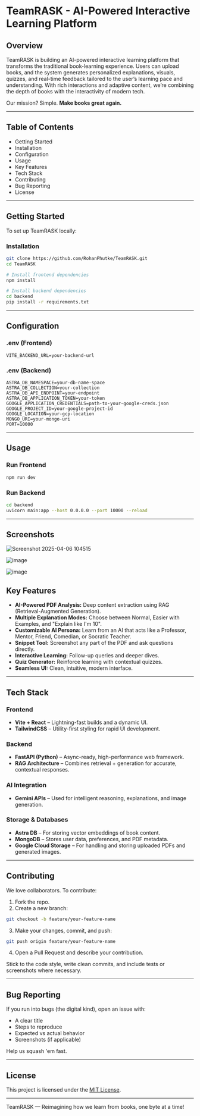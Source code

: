 # TeamRASK - AI-Powered Interactive Learning Platform

## Overview
TeamRASK is building an AI-powered interactive learning platform that transforms the traditional book-learning experience. Users can upload books, and the system generates personalized explanations, visuals, quizzes, and real-time feedback tailored to the user’s learning pace and understanding. With rich interactions and adaptive content, we’re combining the depth of books with the interactivity of modern tech.

Our mission? Simple. **Make books great again.**

---

## Table of Contents
- Getting Started
- Installation
- Configuration
- Usage
- Key Features
- Tech Stack
- Contributing
- Bug Reporting
- License

---

## Getting Started
To set up TeamRASK locally:

### Installation
```bash
git clone https://github.com/RohanPhutke/TeamRASK.git
cd TeamRASK

# Install frontend dependencies
npm install

# Install backend dependencies
cd backend
pip install -r requirements.txt
```

---

## Configuration

### .env (Frontend)
```
VITE_BACKEND_URL=your-backend-url
```

### .env (Backend)
```
ASTRA_DB_NAMESPACE=your-db-name-space
ASTRA_DB_COLLECTION=your-collection
ASTRA_DB_API_ENDPOINT=your-endpoint
ASTRA_DB_APPLICATION_TOKEN=your-token
GOOGLE_APPLICATION_CREDENTIALS=path-to-your-google-creds.json
GOOGLE_PROJECT_ID=your-google-project-id
GOOGLE_LOCATION=your-gcp-location
MONGO_URI=your-mongo-uri
PORT=10000
```

---

## Usage

### Run Frontend
```bash
npm run dev
```

### Run Backend
```bash
cd backend
uvicorn main:app --host 0.0.0.0 --port 10000 --reload
```

---
## Screenshots

![Screenshot 2025-04-06 104515](https://github.com/user-attachments/assets/c31c410b-7e5d-4f1b-98c7-5038a01efe6e)

![image](https://github.com/user-attachments/assets/39d7c1c1-5d17-495e-8582-fee33dba8d66)

![image](https://github.com/user-attachments/assets/8ce05158-037b-4550-be2d-0c7276cea704)




## Key Features
- **AI-Powered PDF Analysis:** Deep content extraction using RAG (Retrieval-Augmented Generation).
- **Multiple Explanation Modes:** Choose between Normal, Easier with Examples, and "Explain like I'm 10".
- **Customizable AI Persona:** Learn from an AI that acts like a Professor, Mentor, Friend, Comedian, or Socratic Teacher.
- **Snippet Tool:** Screenshot any part of the PDF and ask questions directly.
- **Interactive Learning:** Follow-up queries and deeper dives.
- **Quiz Generator:** Reinforce learning with contextual quizzes.
- **Seamless UI:** Clean, intuitive, modern interface.

---

## Tech Stack

### Frontend
- **Vite + React** – Lightning-fast builds and a dynamic UI.
- **TailwindCSS** – Utility-first styling for rapid UI development.

### Backend
- **FastAPI (Python)** – Async-ready, high-performance web framework.
- **RAG Architecture** – Combines retrieval + generation for accurate, contextual responses.

### AI Integration
- **Gemini APIs** – Used for intelligent reasoning, explanations, and image generation.

### Storage & Databases
- **Astra DB** – For storing vector embeddings of book content.
- **MongoDB** – Stores user data, preferences, and PDF metadata.
- **Google Cloud Storage** – For handling and storing uploaded PDFs and generated images.

---

## Contributing
We love collaborators. To contribute:

1. Fork the repo.
2. Create a new branch:
```bash
git checkout -b feature/your-feature-name
```
3. Make your changes, commit, and push:
```bash
git push origin feature/your-feature-name
```
4. Open a Pull Request and describe your contribution.

Stick to the code style, write clean commits, and include tests or screenshots where necessary.

---

## Bug Reporting
If you run into bugs (the digital kind), open an issue with:
- A clear title
- Steps to reproduce
- Expected vs actual behavior
- Screenshots (if applicable)

Help us squash 'em fast.

---

## License
This project is licensed under the [MIT License](./LICENSE).

---

TeamRASK — Reimagining how we learn from books, one byte at a time!
